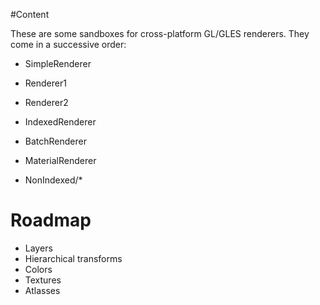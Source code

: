 #Content

These are some sandboxes for cross-platform GL/GLES renderers. They come in a successive order:
* SimpleRenderer
* Renderer1
* Renderer2
* IndexedRenderer
* BatchRenderer
* MaterialRenderer

* NonIndexed/*

# Roadmap

* Layers
* Hierarchical transforms
* Colors
* Textures
* Atlasses